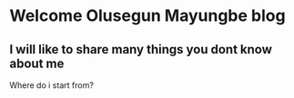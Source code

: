 # Welcome Olusegun Mayungbe blog

## I will like to share many things you dont know about me

Where do i start from?
